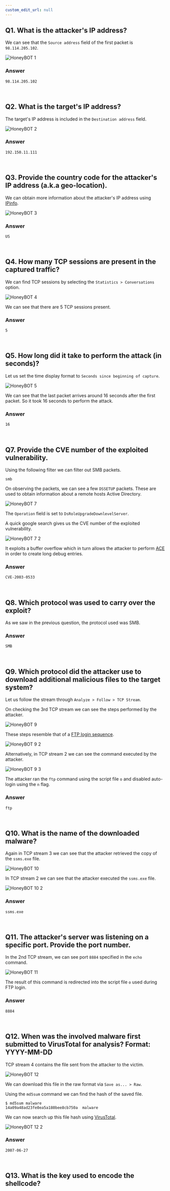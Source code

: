 ```yaml
---
custom_edit_url: null
---
```



## Q1. What is the attacker's IP address?

We can see that the `Source address` field of the first packet is `98.114.205.102`.

![HoneyBOT 1](https://github.com/Kunull/Write-ups/assets/110326359/45b1d818-c1c2-4522-81ce-28beb01b79cb)

### Answer
```
98.114.205.102
```

&nbsp;

## Q2. What is the target's IP address?

The target's IP address is included in the `Destination address` field.

![HoneyBOT 2](https://github.com/Kunull/Write-ups/assets/110326359/37a2aea0-8f46-4996-afb9-53c08fb9df74)

### Answer
```
192.150.11.111
```

&nbsp;

## Q3. Provide the country code for the attacker's IP address (a.k.a geo-location).

We can obtain more information about the attacker's IP address using [IPinfo](https://ipinfo.io/).

![HoneyBOT 3](https://github.com/Kunull/Write-ups/assets/110326359/1db84fda-8ae5-4718-8539-a8af510475d7)

### Answer
```
US
```

&nbsp;

## Q4. How many TCP sessions are present in the captured traffic?

We can find TCP sessions by selecting the `Statistics > Conversations` option.

![HoneyBOT 4](https://github.com/Kunull/Write-ups/assets/110326359/9faaaf85-f5a5-4941-ac7e-0b764558c92f)

We can see that there are 5 TCP sessions present.

### Answer
```
5
```

&nbsp;

## Q5. How long did it take to perform the attack (in seconds)?

Let us set the time display format to `Seconds since beginning of capture`.

![HoneyBOT 5](https://github.com/Kunull/Write-ups/assets/110326359/58b518f3-9ae3-44b3-982f-53028207df9c)

We can see that the last packet arrives around 16 seconds after the first packet. So it took 16 seconds to perform the attack.

### Answer
```
16
```

&nbsp;

## Q7. Provide the CVE number of the exploited vulnerability.

Using the following filter we can filter out SMB packets.

```
smb
```

On observing the packets, we can see a few `DSSETUP` packets. These are used to obtain information about a remote hosts Active Directory.

![HoneyBOT 7](https://github.com/Kunull/Write-ups/assets/110326359/63b919a6-942e-4867-a1d1-2ed893f60fe6)

The `Operation` field is set to `DsRoleUpgradeDownlevelServer`.

A quick google search gives us the CVE number of the exploited vulnerability.

![HoneyBOT 7 2](https://github.com/Kunull/Write-ups/assets/110326359/99840eb2-bfb2-4665-a05d-4afa7e0eafd5)

It exploits a buffer overflow which in turn allows the attacker to perform [ACE](https://en.wikipedia.org/wiki/Arbitrary\_code\_execution) in order to create long debug entries.

### Answer
```
CVE-2003-0533
```

&nbsp;

## Q8. Which protocol was used to carry over the exploit?

As we saw in the previous question, the protocol used was SMB.

### Answer
```
SMB
```

&nbsp;

## Q9. Which protocol did the attacker use to download additional malicious files to the target system?

Let us follow the stream through `Analyze > Follow > TCP Stream`.

On checking the 3rd TCP stream we can see the steps performed by the attacker.

![HoneyBOT 9](https://github.com/Kunull/Write-ups/assets/110326359/7be1886a-c4cf-4118-94ef-a14208d5f458)

These steps resemble that of a [FTP login sequence](https://www.ibm.com/docs/en/zos/2.2.0?topic=ftp-logging-in).

![HoneyBOT 9 2](https://github.com/Kunull/Write-ups/assets/110326359/4d766303-d34e-4141-91da-e47beccc2e3a)

Alternatively, in TCP stream 2 we can see the command executed by the attacker.

![HoneyBOT 9 3](https://github.com/Kunull/Write-ups/assets/110326359/fe188222-3a69-4a19-abc5-7512103ed7d6)

The attacker ran the `ftp` command using the script file `o` and disabled auto-login using the `n` flag.

### Answer
```
ftp
```

&nbsp;

## Q10. What is the name of the downloaded malware?

Again in TCP stream 3 we can see that the attacker retrieved the copy of the `ssms.exe` file.

![HoneyBOT 10](https://github.com/Kunull/Write-ups/assets/110326359/7fae2c5c-4f04-486a-a652-422535268570)

In TCP stream 2 we can see that the attacker executed the `ssms.exe` file.

![HoneyBOT 10 2](https://github.com/Kunull/Write-ups/assets/110326359/6d0c3494-e23c-4425-8dcc-6c3b442e7a75)

### Answer
```
ssms.exe
```

&nbsp;

## Q11. The attacker's server was listening on a specific port. Provide the port number.

In the 2nd TCP stream, we can see port `8884` specified in the `echo` command.

![HoneyBOT 11](https://github.com/Kunull/Write-ups/assets/110326359/252630b6-7718-4c2c-ae54-c333e0cf8ab8)

The result of this command is redirected into the script file `o` used during FTP login.

### Answer
```
8884
```

&nbsp;

## Q12. When was the involved malware first submitted to VirusTotal for analysis? Format: YYYY-MM-DD

TCP stream 4 contains the file sent from the attacker to the victim.

![HoneyBOT 12](https://github.com/Kunull/Write-ups/assets/110326359/db7d9dff-85e7-4b56-ba96-4fc6b3c1c2dc)

We can download this file in the raw format via `Save as... > Raw`.

Using the `md5sum` command we can find the hash of the saved file.

```
$ md5sum malware 
14a09a48ad23fe0ea5a180bee8cb750a  malware
```

We can now search up this file hash using [VirusTotal](https://www.virustotal.com/gui/home/upload).&#x20;

![HoneyBOT 12 2](https://github.com/Kunull/Write-ups/assets/110326359/28c38979-cd67-4478-a61f-c4d6f1dbf850)

### Answer
```
2007-06-27
```

&nbsp;

## Q13. What is the key used to encode the shellcode?
